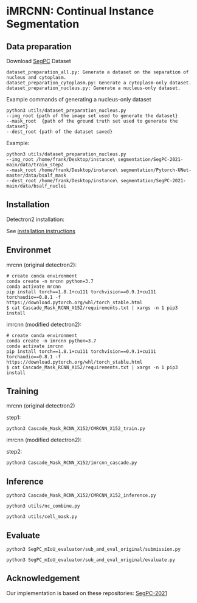 # iMRCNN: Continual Instance Segmentation

## Data preparation

Download [SegPC](https://ieee-dataport.org/open-access/segpc-2021-segmentation-multiple-myeloma-plasma-cells-microscopic-images) Dataset
```
dataset_preparation_all.py: Generate a dataset on the separation of nucleus and cytoplasm.
dataset_preparation_cytoplasm.py: Generate a cytoplasm-only dataset.
dataset_preparation_nucleus.py: Generate a nucleus-only dataset.
```
Example commands of generating a nucleus-only dataset
```
python3 utils/dataset_preparation_nucleus.py 
--img_root {path of the image set used to generate the dataset}
--mask_root  {path of the ground truth set used to generate the dataset}
--dest_root {path of the dataset saved}

```
Example:
```
python3 utils/dataset_preparation_nucleus.py 
--img_root /home/frank/Desktop/instance\ segmentation/SegPC-2021-main/data/train_step2 
--mask_root /home/frank/Desktop/instance\ segmentation/Pytorch-UNet-master/data/bsalf_mask 
--dest_root /home/frank/Desktop/instance\ segmentation/SegPC-2021-main/data/bsalf_nuclei

```
## Installation

Detectron2 installation:

See [installation instructions](https://detectron2.readthedocs.io/en/latest/tutorials/install.html)

## Environmet

mrcnn (original detectron2):
```
# create conda environment
conda create -n mrcnn python=3.7
conda activate mrcnn
pip install torch==1.8.1+cu111 torchvision==0.9.1+cu111 torchaudio==0.8.1 -f https://download.pytorch.org/whl/torch_stable.html
$ cat Cascade_Mask_RCNN_X152/requirements.txt | xargs -n 1 pip3 install
```

imrcnn (modified detectron2):
```
# create conda environment
conda create -n imrcnn python=3.7
conda activate imrcnn
pip install torch==1.8.1+cu111 torchvision==0.9.1+cu111 torchaudio==0.8.1 -f https://download.pytorch.org/whl/torch_stable.html
$ cat Cascade_Mask_RCNN_X152/requirements.txt | xargs -n 1 pip3 install
```

## Training 

mrcnn (original detectron2)

step1:
```
python3 Cascade_Mask_RCNN_X152/CMRCNN_X152_train.py
```

imrcnn (modified detectron2):

step2:
```
python3 Cascade_Mask_RCNN_X152/imrcnn_cascade.py
```

## Inference

```
python3 Cascade_Mask_RCNN_X152/CMRCNN_X152_inference.py

python3 utils/nc_combine.py

python3 utils/cell_mask.py
```

## Evaluate

```
python3 SegPC_mIoU_evaluator/sub_and_eval_original/submission.py

python3 SegPC_mIoU_evaluator/sub_and_eval_original/evaluate.py
```

## Acknowledgement

Our implementation is based on these repositories: [SegPC-2021](https://github.com/dsciitism/SegPC-2021)





